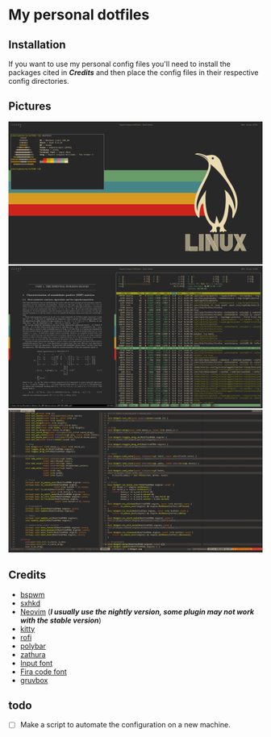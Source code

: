 # My personal dotfiles

## Installation

If you want to use my personal config files you'll need to install the packages cited in ***Credits*** and then place the config files in their respective config directories.

## Pictures

![](pictures/Screenshot2.png)
![](pictures/Screenshot1.png)
![](pictures/Screenshot3.png)

## Credits

* [bspwm](https://github.com/baskerville/bspwm)
* [sxhkd](https://github.com/baskerville/sxhkd)
* [Neovim](https://github.com/neovim/neovim) (***I usually use the nightly version, some plugin may not work with the stable version***)
* [kitty](https://sw.kovidgoyal.net/kitty/)
* [rofi](https://github.com/davatorium/rofi)
* [polybar](https://github.com/polybar/polybar)
* [zathura](https://github.com/pwmt/zathura)
* [Input font](https://input.fontbureau.com/)
* [Fira code font](https://github.com/tonsky/FiraCode)
* [gruvbox](https://github.com/morhetz/gruvbox)


## todo

* [ ] Make a script to automate the configuration on a new machine.
